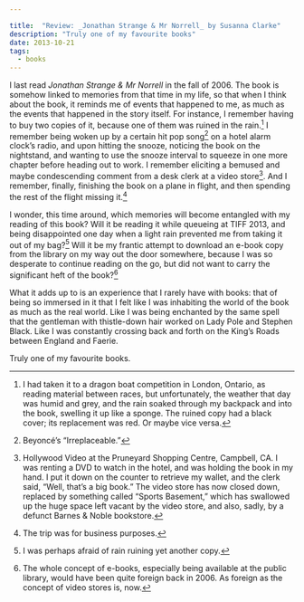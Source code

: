 ```yaml
---

title:  "Review: _Jonathan Strange & Mr Norrell_ by Susanna Clarke"
description: "Truly one of my favourite books"
date: 2013-10-21
tags:
  - books
---
```


I last read _Jonathan Strange & Mr Norrell_ in the fall of 2006. The book is somehow linked to memories from that time in my life, so that when I think about the book, it reminds me of events that happened to me, as much as the events that happened in the story itself. For instance, I remember having to buy two copies of it, because one of them was ruined in the rain.[^1] I remember being woken up by a certain hit pop song[^2] on a hotel alarm clock’s radio, and upon hitting the snooze, noticing the book on the nightstand, and wanting to use the snooze interval to squeeze in one more chapter before heading out to work. I remember eliciting a bemused and maybe condescending comment from a desk clerk at a video store[^3]. And I remember, finally, finishing the book on a plane in flight, and then spending the rest of the flight missing it.[^4]

I wonder, this time around, which memories will become entangled with my reading of this book? Will it be reading it while queueing at TIFF 2013, and being disappointed one day when a light rain prevented me from taking it out of my bag?[^5] Will it be my frantic attempt to download an e-book copy from the library on my way out the door somewhere, because I was so desperate to continue reading on the go, but did not want to carry the significant heft of the book?[^6]

What it adds up to is an experience that I rarely have with books: that of being so immersed in it that I felt like I was inhabiting the world of the book as much as the real world. Like I was being enchanted by the same spell that the gentleman with thistle-down hair worked on Lady Pole and Stephen Black. Like I was constantly crossing back and forth on the King’s Roads between England and Faerie.

Truly one of my favourite books.

[^1]:	I had taken it to a dragon boat competition in London, Ontario, as reading material between races, but unfortunately, the weather that day was humid and grey, and the rain soaked through my backpack and into the book, swelling it up like a sponge. The ruined copy had a black cover; its replacement was red. Or maybe vice versa.

[^2]:	Beyoncé’s “Irreplaceable.”

[^3]:	Hollywood Video at the Pruneyard Shopping Centre, Campbell, CA. I was renting a DVD to watch in the hotel, and was holding the book in my hand. I put it down on the counter to retrieve my wallet, and the clerk said, “Well, that’s a big book.” The video store has now closed down, replaced by something called “Sports Basement,” which has swallowed up the huge space left vacant by the video store, and also, sadly, by a defunct Barnes & Noble bookstore.

[^4]:	The trip was for business purposes.

[^5]:	I was perhaps afraid of rain ruining yet another copy.

[^6]:	The whole concept of e-books, especially being available at the public library, would have been quite foreign back in 2006. As foreign as the concept of video stores is, now.